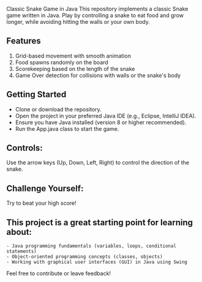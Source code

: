Classic Snake Game in Java
This repository implements a classic Snake game written in Java. Play by controlling a snake to eat food and grow longer, while avoiding hitting the walls or your own body.

## Features

1. Grid-based movement with smooth animation
2. Food spawns randomly on the board
3. Scorekeeping based on the length of the snake
4. Game Over detection for collisions with walls or the snake's body


## Getting Started

- Clone or download the repository.
- Open the project in your preferred Java IDE (e.g., Eclipse, IntelliJ IDEA).
- Ensure you have Java installed (version 8 or higher recommended).
- Run the App.java class to start the game.

## Controls:
  Use the arrow keys (Up, Down, Left, Right) to control the direction of the snake.

## Challenge Yourself:
Try to beat your high score!

## This project is a great starting point for learning about:
    - Java programming fundamentals (variables, loops, conditional statements)
    - Object-oriented programming concepts (classes, objects)
    - Working with graphical user interfaces (GUI) in Java using Swing


Feel free to contribute or leave feedback!
